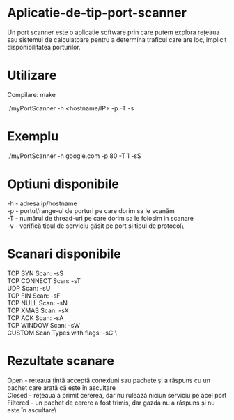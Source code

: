 # Aplicatie-de-tip-port-scanner

Un port scanner este o aplicație software prin care putem explora rețeaua sau sistemul de calculatoare pentru a determina traficul care are loc, implicit disponibilitatea porturilor.

# Utilizare
Compilare: make

./myPortScanner   -h   <hostname/IP>  -p  <range porturi>  -T  <nr threaduri>  -s<scan type>
# Exemplu
./myPortScanner   -h   google.com  -p  80  -T  1  -sS

# Optiuni disponibile
-h   -  adresa ip/hostname\
-p   -  portul/range-ul de porturi pe care dorim sa le scanăm\
-T   -  numărul de thread-uri pe care dorim sa le folosim in scanare\
-v   -  verifică tipul de serviciu găsit pe port și tipul de protocol\

# Scanari disponibile
  TCP SYN Scan: -sS\
  TCP CONNECT Scan: -sT\
  UDP Scan: -sU\
  TCP FIN Scan: -sF\
  TCP NULL Scan: -sN\
  TCP XMAS Scan: -sX\
  TCP ACK Scan: -sA\
  TCP WINDOW Scan: -sW\
  CUSTOM Scan Types with flags: -sC <SYNACKURGFINPSHRST>\

  # Rezultate scanare
Open 	- rețeaua țintă acceptă conexiuni sau pachete și a răspuns cu un pachet care arată că este în ascultare\
Closed 	- rețeaua a primit cererea, dar nu rulează niciun serviciu pe acel port\
Filtered 	- un pachet de cerere a fost trimis, dar gazda nu a răspuns și nu este în ascultare\
